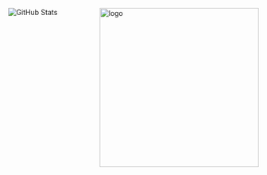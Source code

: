 ![GitHub Stats](https://github-readme-stats.vercel.app/api?username=AtulkrishnanMU&show_icons=true&theme=radical)
<img align="right" width="320" alt="logo" src="[https://www.textures4photoshop.com/tex/thumbs/matrix-code-animation-gif-free-animated-background-716.gif](https://i.gifer.com/rkb.gif)">
